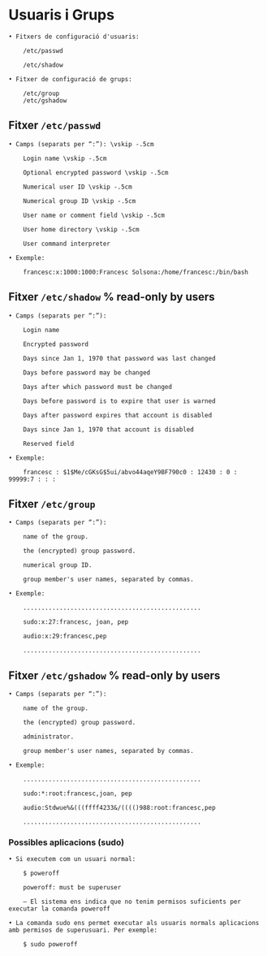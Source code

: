 # Usuaris i Grups

	• Fitxers de configuració d'usuaris: 

		/etc/passwd

		/etc/shadow

	• Fitxer de configuració de grups: 

		/etc/group
		/etc/gshadow



## Fitxer `/etc/passwd`


	• Camps (separats per “:”): \vskip -.5cm

		Login name \vskip -.5cm

		Optional encrypted password \vskip -.5cm

		Numerical user ID \vskip -.5cm

		Numerical group ID \vskip -.5cm

		User name or comment field \vskip -.5cm

		User home directory \vskip -.5cm

		User command interpreter 

	• Exemple:

		francesc:x:1000:1000:Francesc Solsona:/home/francesc:/bin/bash



## Fitxer `/etc/shadow`  % read-only by users


	• Camps (separats per “:”): 

		Login name 

		Encrypted password 

		Days since Jan 1, 1970 that password was last changed 

		Days before password may be changed 

		Days after which password must be changed 

		Days before password is to expire that user is warned 

		Days after password expires that account is disabled 

		Days since Jan 1, 1970 that account is disabled 

		Reserved field 

	• Exemple:

		francesc : $1$Me/cGKsG$5ui/abvo44aqeY9BF790c0 : 12430 : 0 : 99999:7 : : :


## Fitxer `/etc/group`


	• Camps (separats per “:”): 

		name of the group.

		the (encrypted) group password.

		numerical group ID.

		group member's user names, separated by commas. 

	• Exemple:

		.................................................

		sudo:x:27:francesc, joan, pep

		audio:x:29:francesc,pep

		.................................................


## Fitxer `/etc/gshadow`   % read-only by users


	• Camps (separats per “:”): 

		name of the group.

		the (encrypted) group password.

		administrator.

		group member's user names, separated by commas. 

	• Exemple:

		.................................................

		sudo:*:root:francesc,joan, pep

		audio:Stdwue%&(((ffff4233&/(((()988:root:francesc,pep

		.................................................



### Possibles aplicacions (sudo)


	• Si executem com un usuari normal:

		$ poweroff

		poweroff: must be superuser

		– El sistema ens indica que no tenim permisos suficients per executar la comanda poweroff

	• La comanda sudo ens permet executar als usuaris normals aplicacions amb permisos de superusuari. Per exemple:

		$ sudo poweroff
